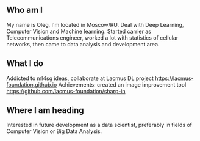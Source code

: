 ## Who am I
My name is Oleg, I'm located in Moscow/RU. Deal with Deep Learning, Computer Vision and Machine learning. Started carrier as Telecommunications engineer, worked a lot with statistics of cellular networks, then came to data analysis and development area. 

## What I do
Addicted to ml4sg ideas, collaborate at Lacmus DL project https://lacmus-foundation.github.io
Achievements: created an image improvement tool https://github.com/lacmus-foundation/sharp-in

## Where I am heading
Interested in future development as a data scientist, preferably in fields of Computer Vision or Big Data Analysis.
